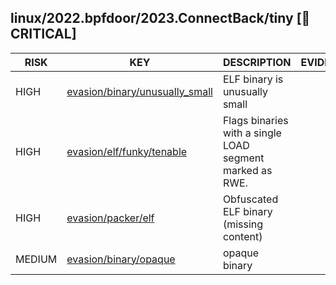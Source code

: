 ## linux/2022.bpfdoor/2023.ConnectBack/tiny [🚨 CRITICAL]

|  RISK  |                                                                             KEY                                                                              |                       DESCRIPTION                        | EVIDENCE |
|--------|--------------------------------------------------------------------------------------------------------------------------------------------------------------|----------------------------------------------------------|----------|
| HIGH   | [evasion/binary/unusually_small](https://github.com/chainguard-dev/bincapz/blob/main/rules/evasion/binary-unusually_small.yara#impossibly_small_elf_program) | ELF binary is unusually small                            |          |
| HIGH   | [evasion/elf/funky/tenable](https://github.com/chainguard-dev/bincapz/blob/main/rules/evasion/elf-funky-tenable.yara#single_load_rwe)                        | Flags binaries with a single LOAD segment marked as RWE. |          |
| HIGH   | [evasion/packer/elf](https://github.com/chainguard-dev/bincapz/blob/main/rules/evasion/packer/elf.yara#obfuscated_elf)                                       | Obfuscated ELF binary (missing content)                  |          |
| MEDIUM | [evasion/binary/opaque](https://github.com/chainguard-dev/bincapz/blob/main/rules/evasion/binary-opaque.yara#opaque_binary)                                  | opaque binary                                            |          |

